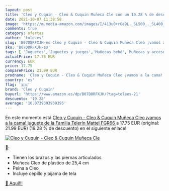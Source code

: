 ```yaml
---
layout: post
title: 'Cleo y Cuquin - Cleo & Cuquin Muñeca Cle con un 19.28 % de descuento'
date: 2021-10-07 11:38:58
image: 'https://m.media-amazon.com/images/I/413u0+rGe9L._SL500_._SL400_.jpg'
comments: true
category: ofertas
author: 'tole.es'
slug: 'B07D8RFXJH-es Cleo y Cuquin - Cleo & Cuquin Muñeca Cleo ¡vamos a la...'
sku: 'B07D8RFXJH-es'
tags: [ 'Juguetes','Juguetes y juegos','Muñecas bebé','Muñecas y accesorios','cleo y cuquin','mattel', ]
actualPrice: 17.75 EUR
currency: EUR
price: 17.75
comparePrice: 21.99 EUR
prodname: 'Cleo y Cuquin - Cleo & Cuquin Muñeca Cleo ¡vamos a la cama!  juguete de la Familia Telerín  Mattel FGR66 '
country: 'es'
flag: '🇪🇸'
brand: 'Cleo y Cuquin'
buyurl: 'https://www.amazon.es/dp/B07D8RFXJH/?tag=tolees-21'
descuento: '19.28'
average: '16.0739393939395'
---
```


En este momento está [Cleo y Cuquin - Cleo & Cuquin Muñeca Cleo ¡vamos a la cama!  juguete de la Familia Telerín  Mattel FGR66 ](https://www.amazon.es/dp/B07D8RFXJH/?tag=tolees-21) a 17.75 EUR (original: 21.99 EUR) (19.28 %  de descuento) en el siguiente enlace!

[![Cleo y Cuquin - Cleo & Cuquin Muñeca Cle](https://m.media-amazon.com/images/I/413u0+rGe9L._SL500_._SL400_.jpg)](https://www.amazon.es/dp/B07D8RFXJH/?tag=tolees-21)

🔎:

- Tienen los brazos y las piernas articulados
- Muñeca Cleo de plástico de 25,4 cm
- Peina a Cleo
- Incluye cepillo y pijama de tela

[🛒 Aquí!!!](https://www.amazon.es/dp/B07D8RFXJH/?tag=tolees-21)
